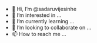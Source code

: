 - 👋 Hi, I’m @sadaruvijesinhe
- 👀 I’m interested in ...
- 🌱 I’m currently learning ...
- 💞️ I’m looking to collaborate on ...
- 📫 How to reach me ...

<!---
sadaruvijesinhe/sadaruvijesinhe is a ✨ special ✨ repository because its `README.md` (this file) appears on your GitHub profile.
You can click the Preview link to take a look at your changes.
--->
